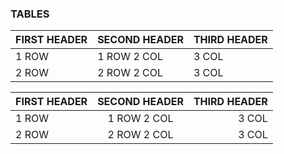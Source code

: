 
### TABLES

FIRST HEADER | SECOND HEADER | THIRD HEADER
-|-|-
1 ROW | 1 ROW 2 COL | 3 COL
2 ROW | 2 ROW 2 COL | 3 COL

| FIRST HEADER | SECOND HEADER | THIRD HEADER |
| :----------- | :-----------: | -----------: |
| 1 ROW        |  1 ROW 2 COL  | 3 COL        |
| 2 ROW        |  2 ROW 2 COL  | 3 COL        |

